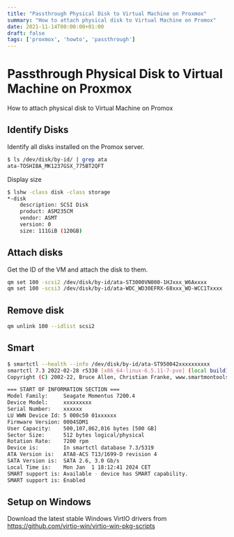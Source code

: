 ```yaml
---
title: "Passthrough Physical Disk to Virtual Machine on Proxmox"
summary: "How to attach physical disk to Virtual Machine on Promox"
date: 2021-11-14T00:00:00+01:00
draft: false
tags: ['proxmox', 'howto', 'passthrough']
---
```


# Passthrough Physical Disk to Virtual Machine on Proxmox

How to attach physical disk to Virtual Machine on Promox

## Identify Disks

Identify all disks installed on the Promox server.

```bash
$ ls /dev/disk/by-id/ | grep ata
ata-TOSHIBA_MK1237GSX_775BT2QFT
```

Display size

```bash
$ lshw -class disk -class storage
*-disk
    description: SCSI Disk
    product: ASM235CM
    vendor: ASMT
    version: 0
    size: 111GiB (120GB)
```

## Attach disks

Get the ID of the VM and attach the disk to them.

```bash
qm set 100 -scsi2 /dev/disk/by-id/ata-ST3000VN000-1HJxxx_W6Axxxx
qm set 100 -scsi3 /dev/disk/by-id/ata-WDC_WD30EFRX-68xxx_WD-WCC1Txxxx
```

## Remove disk

```bash
qm unlink 100 --idlist scsi2
```

## Smart

```bash
$ smartctl --health --info /dev/disk/by-id/ata-ST950042xxxxxxxxxx
smartctl 7.3 2022-02-28 r5338 [x86_64-linux-6.5.11-7-pve] (local build)
Copyright (C) 2002-22, Bruce Allen, Christian Franke, www.smartmontools.org

=== START OF INFORMATION SECTION ===
Model Family:     Seagate Momentus 7200.4
Device Model:     xxxxxxxxx
Serial Number:    xxxxxx
LU WWN Device Id: 5 000c50 01xxxxxx
Firmware Version: 0004SDM1
User Capacity:    500,107,862,016 bytes [500 GB]
Sector Size:      512 bytes logical/physical
Rotation Rate:    7200 rpm
Device is:        In smartctl database 7.3/5319
ATA Version is:   ATA8-ACS T13/1699-D revision 4
SATA Version is:  SATA 2.6, 3.0 Gb/s
Local Time is:    Mon Jan  1 18:12:41 2024 CET
SMART support is: Available - device has SMART capability.
SMART support is: Enabled
```

## Setup on Windows

Download the latest stable Windows VirtIO drivers from https://github.com/virtio-win/virtio-win-pkg-scripts